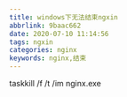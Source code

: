 ```yaml
---
title: windows下无法结束ngxin
abbrlink: 9baac662
date: 2020-07-10 11:14:56
tags: ngxin
categories: nginx
keywords: nginx,结束
---
```




taskkill /f /t /im nginx.exe